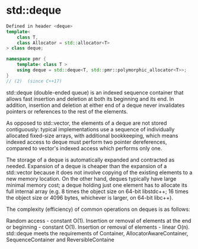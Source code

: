 # std::deque

```cpp
Defined in header <deque>
template<
    class T,
    class Allocator = std::allocator<T>
> class deque;

namespace pmr {
    template< class T >
    using deque = std::deque<T, std::pmr::polymorphic_allocator<T>>;
}
// (2)	(since C++17)
```
std::deque (double-ended queue) is an indexed sequence container that allows fast insertion and deletion at both its beginning and its end. In addition, insertion and deletion at either end of a deque never invalidates pointers or references to the rest of the elements.

As opposed to std::vector, the elements of a deque are not stored contiguously: typical implementations use a sequence of individually allocated fixed-size arrays, with additional bookkeeping, which means indexed access to deque must perform two pointer dereferences, compared to vector's indexed access which performs only one.

The storage of a deque is automatically expanded and contracted as needed. Expansion of a deque is cheaper than the expansion of a std::vector because it does not involve copying of the existing elements to a new memory location. On the other hand, deques typically have large minimal memory cost; a deque holding just one element has to allocate its full internal array (e.g. 8 times the object size on 64-bit libstdc++; 16 times the object size or 4096 bytes, whichever is larger, on 64-bit libc++).

The complexity (efficiency) of common operations on deques is as follows:

Random access - constant O(1).
Insertion or removal of elements at the end or beginning - constant O(1).
Insertion or removal of elements - linear O(n).
std::deque meets the requirements of Container, AllocatorAwareContainer, SequenceContainer and ReversibleContaine
